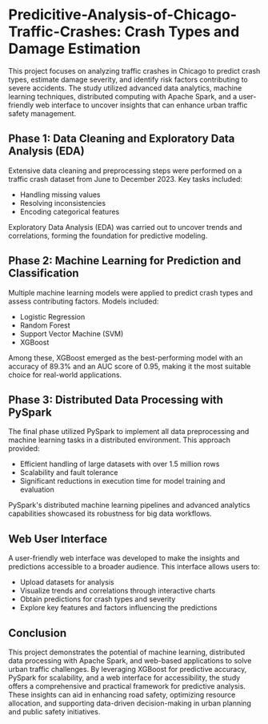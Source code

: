 # Predicitive-Analysis-of-Chicago-Traffic-Crashes: Crash Types and Damage Estimation  

This project focuses on analyzing traffic crashes in Chicago to predict crash types, estimate damage severity, and identify risk factors contributing to severe accidents. The study utilized advanced data analytics, machine learning techniques, distributed computing with Apache Spark, and a user-friendly web interface to uncover insights that can enhance urban traffic safety management.  

## Phase 1: Data Cleaning and Exploratory Data Analysis (EDA)  
Extensive data cleaning and preprocessing steps were performed on a traffic crash dataset from June to December 2023. Key tasks included:  
- Handling missing values  
- Resolving inconsistencies  
- Encoding categorical features  

Exploratory Data Analysis (EDA) was carried out to uncover trends and correlations, forming the foundation for predictive modeling.  

## Phase 2: Machine Learning for Prediction and Classification  
Multiple machine learning models were applied to predict crash types and assess contributing factors. Models included:  
- Logistic Regression  
- Random Forest  
- Support Vector Machine (SVM)  
- XGBoost  

Among these, XGBoost emerged as the best-performing model with an accuracy of 89.3% and an AUC score of 0.95, making it the most suitable choice for real-world applications.  

## Phase 3: Distributed Data Processing with PySpark  
The final phase utilized PySpark to implement all data preprocessing and machine learning tasks in a distributed environment. This approach provided:  
- Efficient handling of large datasets with over 1.5 million rows  
- Scalability and fault tolerance  
- Significant reductions in execution time for model training and evaluation  

PySpark's distributed machine learning pipelines and advanced analytics capabilities showcased its robustness for big data workflows.  

## Web User Interface  
A user-friendly web interface was developed to make the insights and predictions accessible to a broader audience. This interface allows users to:  
- Upload datasets for analysis  
- Visualize trends and correlations through interactive charts  
- Obtain predictions for crash types and severity  
- Explore key features and factors influencing the predictions  

## Conclusion  
This project demonstrates the potential of machine learning, distributed data processing with Apache Spark, and web-based applications to solve urban traffic challenges. By leveraging XGBoost for predictive accuracy, PySpark for scalability, and a web interface for accessibility, the study offers a comprehensive and practical framework for predictive analysis. These insights can aid in enhancing road safety, optimizing resource allocation, and supporting data-driven decision-making in urban planning and public safety initiatives.  
